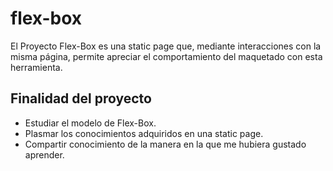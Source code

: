 # flex-box

El Proyecto Flex-Box es una static page
que, mediante interacciones con la misma página, permite apreciar el comportamiento del maquetado con esta herramienta.

## Finalidad del proyecto

- Estudiar el modelo de Flex-Box.
- Plasmar los conocimientos adquiridos en una static page.
- Compartir conocimiento de la manera en la que me hubiera gustado aprender.